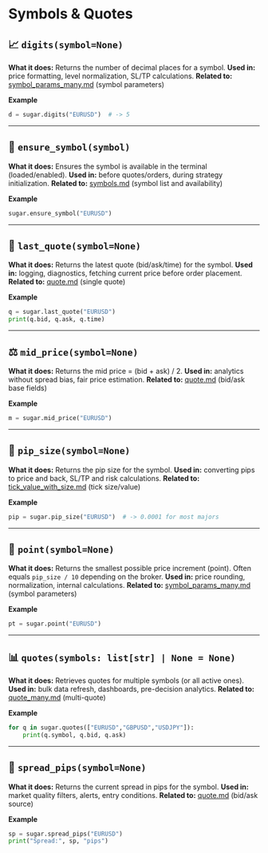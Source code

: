 # Symbols & Quotes

## 📈 `digits(symbol=None)`

**What it does:** Returns the number of decimal places for a symbol.
**Used in:** price formatting, level normalization, SL/TP calculations.
**Related to:** [symbol_params_many.md](../docs/MT4Account/Market_quota_symbols/symbol_params_many.md) (symbol parameters)

**Example**

```python
d = sugar.digits("EURUSD")  # -> 5
```

---

## 🧩 `ensure_symbol(symbol)`

**What it does:** Ensures the symbol is available in the terminal (loaded/enabled).
**Used in:** before quotes/orders, during strategy initialization.
**Related to:** [symbols.md](../docs/MT4Account/Market_quota_symbols/symbols.md) (symbol list and availability)

**Example**

```python
sugar.ensure_symbol("EURUSD")
```

---

## 💬 `last_quote(symbol=None)`

**What it does:** Returns the latest quote (bid/ask/time) for the symbol.
**Used in:** logging, diagnostics, fetching current price before order placement.
**Related to:** [quote.md](../docs/MT4Account/Market_quota_symbols/quote.md) (single quote)

**Example**

```python
q = sugar.last_quote("EURUSD")
print(q.bid, q.ask, q.time)
```

---

## ⚖️ `mid_price(symbol=None)`

**What it does:** Returns the mid price = (bid + ask) / 2.
**Used in:** analytics without spread bias, fair price estimation.
**Related to:** [quote.md](../docs/MT4Account/Market_quota_symbols/quote.md) (bid/ask base fields)

**Example**

```python
m = sugar.mid_price("EURUSD")
```

---

## 📏 `pip_size(symbol=None)`

**What it does:** Returns the pip size for the symbol.
**Used in:** converting pips to price and back, SL/TP and risk calculations.
**Related to:** [tick_value_with_size.md](../docs/MT4Account/Market_quota_symbols/tick_value_with_size.md) (tick size/value)

**Example**

```python
pip = sugar.pip_size("EURUSD")  # -> 0.0001 for most majors
```

---

## 🎯 `point(symbol=None)`

**What it does:** Returns the smallest possible price increment (point). Often equals `pip_size / 10` depending on the broker.
**Used in:** price rounding, normalization, internal calculations.
**Related to:** [symbol_params_many.md](../docs/MT4Account/Market_quota_symbols/symbol_params_many.md) (symbol parameters)

**Example**

```python
pt = sugar.point("EURUSD")
```

---

## 📊 `quotes(symbols: list[str] | None = None)`

**What it does:** Retrieves quotes for multiple symbols (or all active ones).
**Used in:** bulk data refresh, dashboards, pre-decision analytics.
**Related to:** [quote_many.md](../docs/MT4Account/Market_quota_symbols/quote_many.md) (multi-quote)

**Example**

```python
for q in sugar.quotes(["EURUSD","GBPUSD","USDJPY"]):
    print(q.symbol, q.bid, q.ask)
```

---

## 💸 `spread_pips(symbol=None)`

**What it does:** Returns the current spread in pips for the symbol.
**Used in:** market quality filters, alerts, entry conditions.
**Related to:** [quote.md](../docs/MT4Account/Market_quota_symbols/quote.md) (bid/ask source)

**Example**

```python
sp = sugar.spread_pips("EURUSD")
print("Spread:", sp, "pips")
```
